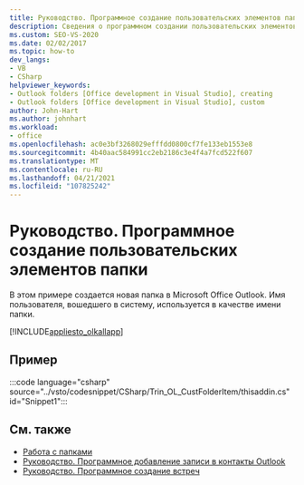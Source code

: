 ```yaml
---
title: Руководство. Программное создание пользовательских элементов папки
description: Сведения о программном создании пользовательских элементов папок в Microsoft Outlook с помощью Visual Studio.
ms.custom: SEO-VS-2020
ms.date: 02/02/2017
ms.topic: how-to
dev_langs:
- VB
- CSharp
helpviewer_keywords:
- Outlook folders [Office development in Visual Studio], creating
- Outlook folders [Office development in Visual Studio], custom
author: John-Hart
ms.author: johnhart
ms.workload:
- office
ms.openlocfilehash: ac0e3bf3268029efffdd0800cf7fe133eb1553e8
ms.sourcegitcommit: 4b40aac584991cc2eb2186c3e4f4a7fcd522f607
ms.translationtype: MT
ms.contentlocale: ru-RU
ms.lasthandoff: 04/21/2021
ms.locfileid: "107825242"
---
```

# <a name="how-to-programmatically-create-custom-folder-items"></a>Руководство. Программное создание пользовательских элементов папки
  В этом примере создается новая папка в Microsoft Office Outlook. Имя пользователя, вошедшего в систему, используется в качестве имени папки.

 [!INCLUDE[appliesto_olkallapp](../vsto/includes/appliesto-olkallapp-md.md)]

## <a name="example"></a>Пример
 :::code language="csharp" source="../vsto/codesnippet/CSharp/Trin_OL_CustFolderItem/thisaddin.cs" id="Snippet1":::

## <a name="see-also"></a>См. также
- [Работа с папками](../vsto/working-with-folders.md)
- [Руководство. Программное добавление записи в контакты Outlook](../vsto/how-to-programmatically-add-an-entry-to-outlook-contacts.md)
- [Руководство. Программное создание встреч](../vsto/how-to-programmatically-create-appointments.md)
